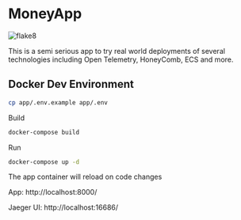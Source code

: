 # MoneyApp

![flake8](https://github.com/iokiwi/moneyapp/actions/workflows/flake8.yml/badge.svg)

This is a semi serious app to try real world deployments of several technologies
including Open Telemetry, HoneyComb, ECS and more.

## Docker Dev Environment

```bash
cp app/.env.example app/.env
```

Build
```bash
docker-compose build
```

Run
```bash
docker-compose up -d
```

The app container will reload on code changes

App:
  http://localhost:8000/

Jaeger UI:
  http://localhost:16686/
